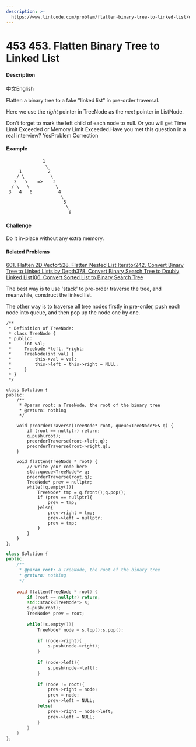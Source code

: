 ```yaml
---
description: >-
  https://www.lintcode.com/problem/flatten-binary-tree-to-linked-list/description
---
```


# 453 453. Flatten Binary Tree to Linked List



#### Description

中文English

Flatten a binary tree to a fake "linked list" in pre-order traversal.

Here we use the _right_ pointer in TreeNode as the _next_ pointer in ListNode.

Don't forget to mark the left child of each node to null. Or you will get Time Limit Exceeded or Memory Limit Exceeded.Have you met this question in a real interview?  YesProblem Correction

#### Example

```text
              1
               \
     1          2
    / \          \
   2   5    =>    3
  / \   \          \
 3   4   6          4
                     \
                      5
                       \
                        6
```

#### Challenge

Do it in-place without any extra memory.

#### Related Problems

[601. Flatten 2D Vector](https://www.lintcode.com/problem/flatten-2d-vector)[528. Flatten Nested List Iterator](https://www.lintcode.com/problem/flatten-nested-list-iterator)[242. Convert Binary Tree to Linked Lists by Depth](https://www.lintcode.com/problem/convert-binary-tree-to-linked-lists-by-depth)[378. Convert Binary Search Tree to Doubly Linked List](https://www.lintcode.com/problem/convert-binary-search-tree-to-doubly-linked-list)[106. Convert Sorted List to Binary Search Tree](https://www.lintcode.com/problem/convert-sorted-list-to-binary-search-tree)

The best way is to use 'stack' to pre-order traverse the tree, and meanwhile, construct the linked list.

The other way is to traverse all tree nodes firstly in pre-order, push each node into queue, and then pop up the node one by one.



```text
/**
 * Definition of TreeNode:
 * class TreeNode {
 * public:
 *     int val;
 *     TreeNode *left, *right;
 *     TreeNode(int val) {
 *         this->val = val;
 *         this->left = this->right = NULL;
 *     }
 * }
 */

class Solution {
public:
    /**
     * @param root: a TreeNode, the root of the binary tree
     * @return: nothing
     */
     
    void preorderTraverse(TreeNode* root, queue<TreeNode*>& q) {
        if (root == nullptr) return;
        q.push(root);
        preorderTraverse(root->left,q);
        preorderTraverse(root->right,q);
    }
    
    void flatten(TreeNode * root) {
        // write your code here
        std::queue<TreeNode*> q;
        preorderTraverse(root,q);
        TreeNode* prev = nullptr;
        while(!q.empty()){
            TreeNode* tmp = q.front();q.pop();
            if (prev == nullptr){
                prev = tmp;
            }else{
                prev->right = tmp;
                prev->left = nullptr;
                prev = tmp;
            }
        }
    }
};
```

```cpp
class Solution {
public:
    /**
     * @param root: a TreeNode, the root of the binary tree
     * @return: nothing
     */
     
    void flatten(TreeNode * root) {
        if (root == nullptr) return;
        std::stack<TreeNode*> s;
        s.push(root);
        TreeNode* prev = root;
        
        while(!s.empty()){
            TreeNode* node = s.top();s.pop();
            
            if (node->right){
                s.push(node->right);
            }
            
            if (node->left){
                s.push(node->left);
            }
            
            if (node != root){
                prev->right = node;
                prev = node;
                prev->left = NULL;
            }else{
                prev->right = node->left;
                prev->left = NULL;
            }
        }
    }
};
```

